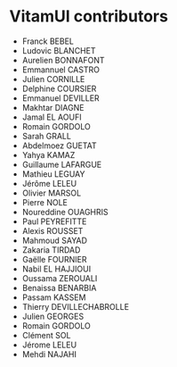 # VitamUI contributors

* Franck BEBEL
* Ludovic BLANCHET
* Aurelien BONNAFONT
* Emmannuel CASTRO
* Julien CORNILLE
* Delphine COURSIER
* Emmanuel DEVILLER
* Makhtar DIAGNE
* Jamal EL AOUFI
* Romain GORDOLO
* Sarah GRALL
* Abdelmoez GUETAT
* Yahya KAMAZ
* Guillaume LAFARGUE
* Mathieu LEGUAY
* Jérôme LELEU
* Olivier MARSOL
* Pierre NOLE
* Noureddine OUAGHRIS
* Paul PEYREFITTE
* Alexis ROUSSET
* Mahmoud SAYAD
* Zakaria TIRDAD
* Gaëlle FOURNIER
* Nabil EL HAJJIOUI
* Oussama ZEROUALI
* Benaissa BENARBIA
* Passam KASSEM
* Thierry DEVILLECHABROLLE
* Julien GEORGES
* Romain GORDOLO
* Clément SOL
* Jérome LELEU
* Mehdi NAJAHI

